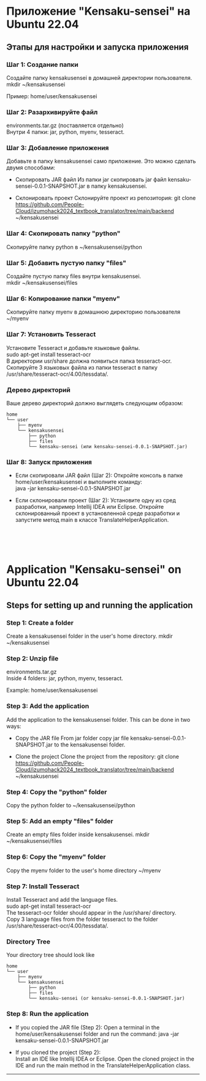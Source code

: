 # Приложение "Kensaku-sensei" на Ubuntu 22.04

## Этапы для настройки и запуска приложения

### Шаг 1: Создание папки
Создайте папку kensakusensei в домашней директории пользователя.
mkdir ~/kensakusensei

Пример: home/user/kensakusensei

### Шаг 2: Разархивируйте файл
environments.tar.gz (поставляется отдельно)<br>
Внутри 4 папки: jar, python, myenv, tesseract.

### Шаг 3: Добавление приложения
Добавьте в папку kensakusensei само приложение. Это можно сделать двумя способами:

- Скопировать JAR файл
  Из папки jar скопировать jar файл kensaku-sensei-0.0.1-SNAPSHOT.jar в папку kensakusensei.

- Склонировать проект
  Склонируйте проект из репозитория:
  git clone https://github.com/People-Cloud/izumohack2024_textbook_translator/tree/main/backend ~/kensakusensei

### Шаг 4: Скопировать папку "python"
Скопируйте папку python в ~/kensakusensei/python

### Шаг 5: Добавить пустую папку "files"
Создайте пустую папку files внутри kensakusensei. <br>
mkdir ~/kensakusensei/files

### Шаг 6: Копирование папки "myenv"
Скопируйте папку myenv в домашнюю директорию пользователя ~/myenv

### Шаг 7: Установить Tesseract
Установите Tesseract и добавьте языковые файлы. <br>
sudo apt-get install tesseract-ocr <br>
В директории usr/share должна появиться папка tesseract-ocr. <br>
Скопируйте 3 языковых файла из папки tesseract в папку /usr/share/tesseract-ocr/4.00/tessdata/. <br>

### Дерево директорий
Ваше дерево директорий должно выглядеть следующим образом:<br>
```
home
└── user
    ├── myenv
    └── kensakusensei
        ├── python
        ├── files
        └── kensaku-sensei (или kensaku-sensei-0.0.1-SNAPSHOT.jar)
```

### Шаг 8: Запуск приложения
- Если скопировали JAR файл (Шаг 2):
  Откройте консоль в папке home/user/kensakusensei и выполните команду: <br>
  java -jar kensaku-sensei-0.0.1-SNAPSHOT.jar

- Если склонировали проект (Шаг 2):
  Установите одну из сред разработки, например Intellij IDEA или Eclipse.
  Откройте склонированный проект в установленной среде разработки и запустите метод main в классе TranslateHelperApplication.

<br>
<br>
<br>

# Application "Kensaku-sensei" on Ubuntu 22.04

## Steps for setting up and running the application

### Step 1: Create a folder
Create a kensakusensei folder in the user's home directory.
mkdir ~/kensakusensei

### Step 2: Unzip file
environments.tar.gz  <br>
Inside 4 folders: jar, python, myenv, tesseract.

Example: home/user/kensakusensei

### Step 3: Add the application
Add the application to the kensakusensei folder. This can be done in two ways:

- Copy the JAR file
  From jar folder copy jar file kensaku-sensei-0.0.1-SNAPSHOT.jar to the kensakusensei folder.

- Clone the project
  Clone the project from the repository:
  git clone https://github.com/People-Cloud/izumohack2024_textbook_translator/tree/main/backend ~/kensakusensei

### Step 4: Copy the "python" folder
Copy the python folder to ~/kensakusensei/python

### Step 5: Add an empty "files" folder
Create an empty files folder inside kensakusensei.
mkdir ~/kensakusensei/files

### Step 6: Copy the "myenv" folder
Copy the myenv folder to the user's home directory ~/myenv

### Step 7: Install Tesseract
Install Tesseract and add the language files. <br>
sudo apt-get install tesseract-ocr <br>
The tesseract-ocr folder should appear in the /usr/share/ directory. <br>
Copy 3 language files from the folder tesseract to the folder /usr/share/tesseract-ocr/4.00/tessdata/. <br>

### Directory Tree
Your directory tree should look like
```
home
└── user
    ├── myenv
    └── kensakusensei
        ├── python
        ├── files
        └── kensaku-sensei (or kensaku-sensei-0.0.1-SNAPSHOT.jar)
```

### Step 8: Run the application
- If you copied the JAR file (Step 2):
  Open a terminal in the home/user/kensakusensei folder and run the command:
  java -jar kensaku-sensei-0.0.1-SNAPSHOT.jar

- If you cloned the project (Step 2):  
  Install an IDE like Intellij IDEA or Eclipse. Open the cloned project in the IDE and run the main method in the TranslateHelperApplication class.

---





   
